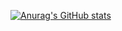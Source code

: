 [![Anurag's GitHub stats](https://github-readme-stats.vercel.app/api?username=jo87jimmy&show=reviews&show_icons=true&theme=radical)](https://github.com/jo87jimmy/)
